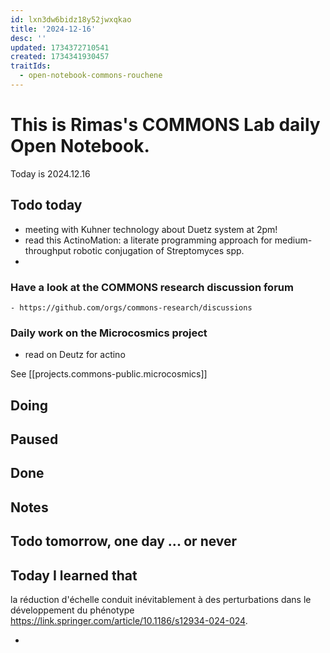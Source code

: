 ```yaml
---
id: lxn3dw6bidz18y52jwxqkao
title: '2024-12-16'
desc: ''
updated: 1734372710541
created: 1734341930457
traitIds:
  - open-notebook-commons-rouchene
---
```




# This is Rimas's COMMONS Lab daily Open Notebook.

Today is 2024.12.16

## Todo today
- meeting with Kuhner technology about Duetz system at 2pm!
- read this ActinoMation: a literate programming approach for medium-throughput robotic conjugation of Streptomyces spp.
- 
### Have a look at the COMMONS research discussion forum
    - https://github.com/orgs/commons-research/discussions

### Daily work on the Microcosmics project
- read on Deutz for actino 

See [[projects.commons-public.microcosmics]]


###
###

## Doing

## Paused

## Done

## Notes

## Todo tomorrow, one day ... or never 


###
###


## Today I learned that
la réduction d'échelle conduit inévitablement à des perturbations dans le développement du phénotype https://link.springer.com/article/10.1186/s12934-024-024. 

- 